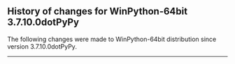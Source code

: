 ﻿## History of changes for WinPython-64bit 3.7.10.0dotPyPy

The following changes were made to WinPython-64bit distribution since version 3.7.10.0dotPyPy.

* * *
